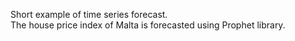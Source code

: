 Short example of time series forecast.   
The house price index of Malta is forecasted using Prophet library.
